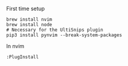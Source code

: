 First time setup

```
brew install nvim
brew install node
# Necessary for the UltiSnips plugin 
pip3 install pynvim --break-system-packages 
```

In nvim
```
:PlugInstall
```
